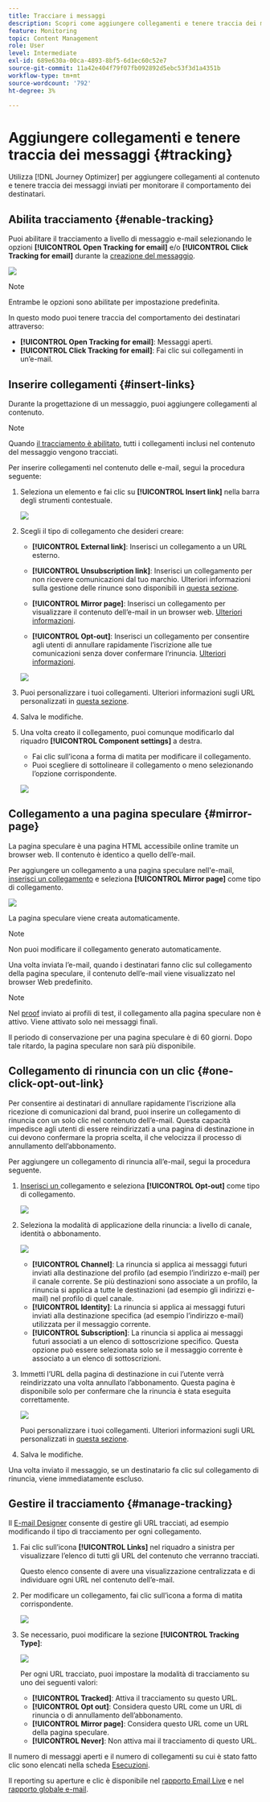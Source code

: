 ```yaml
---
title: Tracciare i messaggi
description: Scopri come aggiungere collegamenti e tenere traccia dei messaggi inviati
feature: Monitoring
topic: Content Management
role: User
level: Intermediate
exl-id: 689e630a-00ca-4893-8bf5-6d1ec60c52e7
source-git-commit: 11a42e404f79f07fb092892d5ebc53f3d1a4351b
workflow-type: tm+mt
source-wordcount: '792'
ht-degree: 3%

---
```


# Aggiungere collegamenti e tenere traccia dei messaggi {#tracking}

Utilizza [!DNL Journey Optimizer] per aggiungere collegamenti al contenuto e tenere traccia dei messaggi inviati per monitorare il comportamento dei destinatari.

## Abilita tracciamento {#enable-tracking}

Puoi abilitare il tracciamento a livello di messaggio e-mail selezionando le opzioni **[!UICONTROL Open Tracking for email]** e/o **[!UICONTROL Click Tracking for email]** durante la [creazione del messaggio](create-message.md).

![](assets/message-tracking.png)

>[!NOTE]
>
>Entrambe le opzioni sono abilitate per impostazione predefinita.

In questo modo puoi tenere traccia del comportamento dei destinatari attraverso:
* **[!UICONTROL Open Tracking for email]**: Messaggi aperti.
* **[!UICONTROL Click Tracking for email]**: Fai clic sui collegamenti in un’e-mail.

## Inserire collegamenti {#insert-links}

Durante la progettazione di un messaggio, puoi aggiungere collegamenti al contenuto.

>[!NOTE]
>
>Quando [il tracciamento è abilitato](#enable-tracking), tutti i collegamenti inclusi nel contenuto del messaggio vengono tracciati.

Per inserire collegamenti nel contenuto delle e-mail, segui la procedura seguente:

1. Seleziona un elemento e fai clic su **[!UICONTROL Insert link]** nella barra degli strumenti contestuale.

   ![](assets/message-tracking-insert-link.png)

1. Scegli il tipo di collegamento che desideri creare:

   * **[!UICONTROL External link]**: Inserisci un collegamento a un URL esterno.

   * **[!UICONTROL Unsubscription link]**: Inserisci un collegamento per non ricevere comunicazioni dal tuo marchio. Ulteriori informazioni sulla gestione delle rinunce sono disponibili in [questa sezione](consent.md#opt-out-management).

   * **[!UICONTROL Mirror page]**: Inserisci un collegamento per visualizzare il contenuto dell’e-mail in un browser web. [Ulteriori informazioni](#mirror-page).

   * **[!UICONTROL Opt-out]**: Inserisci un collegamento per consentire agli utenti di annullare rapidamente l’iscrizione alle tue comunicazioni senza dover confermare l’rinuncia. [Ulteriori informazioni](#one-click-opt-out-link).

   ![](assets/message-tracking-links.png)

1. Puoi personalizzare i tuoi collegamenti. Ulteriori informazioni sugli URL personalizzati in [questa sezione](personalization/personalization-syntax.md#perso-urls).

1. Salva le modifiche.

1. Una volta creato il collegamento, puoi comunque modificarlo dal riquadro **[!UICONTROL Component settings]** a destra.

   * Fai clic sull’icona a forma di matita per modificare il collegamento.
   * Puoi scegliere di sottolineare il collegamento o meno selezionando l’opzione corrispondente.

   ![](assets/message-tracking-link-settings.png)

## Collegamento a una pagina speculare {#mirror-page}

La pagina speculare è una pagina HTML accessibile online tramite un browser web. Il contenuto è identico a quello dell’e-mail.

Per aggiungere un collegamento a una pagina speculare nell&#39;e-mail, [inserisci un collegamento](#insert-links) e seleziona **[!UICONTROL Mirror page]** come tipo di collegamento.

![](assets/message-tracking-mirror-page.png)

La pagina speculare viene creata automaticamente.

>[!NOTE]
>
>Non puoi modificare il collegamento generato automaticamente.

Una volta inviata l’e-mail, quando i destinatari fanno clic sul collegamento della pagina speculare, il contenuto dell’e-mail viene visualizzato nel browser Web predefinito.

>[!NOTE]
>
>Nel [proof](preview.md#send-proofs) inviato ai profili di test, il collegamento alla pagina speculare non è attivo. Viene attivato solo nei messaggi finali.

Il periodo di conservazione per una pagina speculare è di 60 giorni. Dopo tale ritardo, la pagina speculare non sarà più disponibile.

## Collegamento di rinuncia con un clic {#one-click-opt-out-link}

Per consentire ai destinatari di annullare rapidamente l’iscrizione alla ricezione di comunicazioni dal brand, puoi inserire un collegamento di rinuncia con un solo clic nel contenuto dell’e-mail. Questa capacità impedisce agli utenti di essere reindirizzati a una pagina di destinazione in cui devono confermare la propria scelta, il che velocizza il processo di annullamento dell’abbonamento.

Per aggiungere un collegamento di rinuncia all’e-mail, segui la procedura seguente.

1. [Inserisci un ](#insert-links) collegamento e seleziona  **[!UICONTROL Opt-out]** come tipo di collegamento.

   ![](assets/message-tracking-opt-out.png)

1. Seleziona la modalità di applicazione della rinuncia: a livello di canale, identità o abbonamento.

   ![](assets/message-tracking-opt-out-level.png)

   * **[!UICONTROL Channel]**: La rinuncia si applica ai messaggi futuri inviati alla destinazione del profilo (ad esempio l’indirizzo e-mail) per il canale corrente. Se più destinazioni sono associate a un profilo, la rinuncia si applica a tutte le destinazioni (ad esempio gli indirizzi e-mail) nel profilo di quel canale.
   * **[!UICONTROL Identity]**: La rinuncia si applica ai messaggi futuri inviati alla destinazione specifica (ad esempio l’indirizzo e-mail) utilizzata per il messaggio corrente.
   * **[!UICONTROL Subscription]**: La rinuncia si applica ai messaggi futuri associati a un elenco di sottoscrizione specifico. Questa opzione può essere selezionata solo se il messaggio corrente è associato a un elenco di sottoscrizioni.

1. Immetti l’URL della pagina di destinazione in cui l’utente verrà reindirizzato una volta annullato l’abbonamento. Questa pagina è disponibile solo per confermare che la rinuncia è stata eseguita correttamente.

   ![](assets/message-tracking-opt-out-confirmation.png)

   Puoi personalizzare i tuoi collegamenti. Ulteriori informazioni sugli URL personalizzati in [questa sezione](personalization/personalization-syntax.md).

1. Salva le modifiche.

Una volta inviato il messaggio, se un destinatario fa clic sul collegamento di rinuncia, viene immediatamente escluso.

## Gestire il tracciamento {#manage-tracking}

Il [E-mail Designer](create-email-content.md) consente di gestire gli URL tracciati, ad esempio modificando il tipo di tracciamento per ogni collegamento.

1. Fai clic sull’icona **[!UICONTROL Links]** nel riquadro a sinistra per visualizzare l’elenco di tutti gli URL del contenuto che verranno tracciati.

   Questo elenco consente di avere una visualizzazione centralizzata e di individuare ogni URL nel contenuto dell’e-mail.

1. Per modificare un collegamento, fai clic sull’icona a forma di matita corrispondente.

   ![](assets/message-tracking-edit-links.png)

1. Se necessario, puoi modificare la sezione **[!UICONTROL Tracking Type]**:


   ![](assets/message-tracking-edit-a-link.png)

   Per ogni URL tracciato, puoi impostare la modalità di tracciamento su uno dei seguenti valori:

   * **[!UICONTROL Tracked]**: Attiva il tracciamento su questo URL.
   * **[!UICONTROL Opt out]**: Considera questo URL come un URL di rinuncia o di annullamento dell’abbonamento.
   * **[!UICONTROL Mirror page]**: Considera questo URL come un URL della pagina speculare.
   * **[!UICONTROL Never]**: Non attiva mai il tracciamento di questo URL.  <!--This information is saved: if the URL appears again in a future message, its tracking is automatically deactivated.-->

Il numero di messaggi aperti e il numero di collegamenti su cui è stato fatto clic sono elencati nella scheda [Esecuzioni](message-monitoring.md).

Il reporting su aperture e clic è disponibile nel [rapporto Email Live](reports/email-live-report.md) e nel [rapporto globale e-mail](reports/email-global-report.md).
